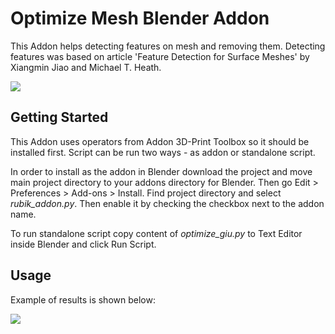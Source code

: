 # Optimize Mesh Blender Addon

This Addon helps detecting features on mesh and removing them. Detecting features was based on article 'Feature Detection for Surface Meshes' by Xiangmin Jiao and Michael T. Heath. 


<img src="/example_animation.gif" border="0" />

## Getting Started
This Addon uses operators from Addon 3D-Print Toolbox so it should be installed first. 
Script can be run two ways - as addon or standalone script.

In order to install as the addon in Blender download the project and move main project directory to your addons directory for Blender. Then go Edit > Preferences > Add-ons > Install. Find project directory and select *rubik_addon.py*. Then enable it by checking the checkbox next to the addon name.

To run standalone script copy content of *optimize_giu.py* to Text Editor inside Blender and click Run Script.


## Usage
Example of results is shown below:

<img src="/example_usage.png" border="0" />
